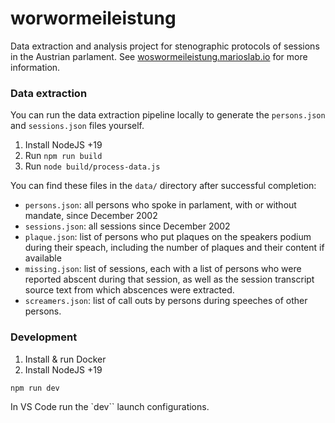 # worwormeileistung

Data extraction and analysis project for stenographic protocols of sessions in the Austrian parlament. See [woswormeileistung.marioslab.io](https://woswormeileistung.marioslab.io) for more information.

### Data extraction

You can run the data extraction pipeline locally to generate the `persons.json` and `sessions.json` files yourself.

1. Install NodeJS +19
2. Run `npm run build`
3. Run `node build/process-data.js`

You can find these files in the `data/` directory after successful completion:

-   `persons.json`: all persons who spoke in parlament, with or without mandate, since December 2002
-   `sessions.json`: all sessions since December 2002
-   `plaque.json`: list of persons who put plaques on the speakers podium during their speach, including the number of plaques and their content if available
-   `missing.json`: list of sessions, each with a list of persons who were reported abscent during that session, as well as the session transcript source text from which abscences were extracted.
-   `screamers.json`: list of call outs by persons during speeches of other persons.

### Development

1. Install & run Docker
2. Install NodeJS +19

```
npm run dev
```

In VS Code run the `dev`` launch configurations.

